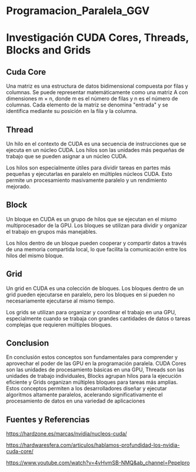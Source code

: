 # Programacion_Paralela_GGV



 # Investigación CUDA Cores, Threads, Blocks and Grids
## Cuda Core
Una matriz es una estructura de datos bidimensional compuesta por filas y columnas. Se puede representar matemáticamente como una matriz A con dimensiones m × n, donde m es el número de filas y n es el número de columnas. Cada elemento de la matriz se denomina "entrada" y se identifica mediante su posición en la fila y la columna.

## Thread
Un hilo en el contexto de CUDA es una secuencia de instrucciones que se ejecuta en un núcleo CUDA. Los hilos son las unidades más pequeñas de trabajo que se pueden asignar a un núcleo CUDA.

Los hilos son especialmente útiles para dividir tareas en partes más pequeñas y ejecutarlas en paralelo en múltiples núcleos CUDA. Esto permite un procesamiento masivamente paralelo y un rendimiento mejorado.


## Block
Un bloque en CUDA es un grupo de hilos que se ejecutan en el mismo multiprocesador de la GPU. Los bloques se utilizan para dividir y organizar el trabajo en grupos más manejables.

Los hilos dentro de un bloque pueden cooperar y compartir datos a través de una memoria compartida local, lo que facilita la comunicación entre los hilos del mismo bloque.


## Grid
Un grid en CUDA es una colección de bloques. Los bloques dentro de un grid pueden ejecutarse en paralelo, pero los bloques en sí pueden no necesariamente ejecutarse al mismo tiempo.

Los grids se utilizan para organizar y coordinar el trabajo en una GPU, especialmente cuando se trabaja con grandes cantidades de datos o tareas complejas que requieren múltiples bloques.



## Conclusion
En conclusión estos conceptos son fundamentales para comprender y aprovechar el poder de las GPU en la programación paralela. CUDA Cores son las unidades de procesamiento básicas en una GPU, Threads son las unidades de trabajo individuales, Blocks agrupan hilos para la ejecución eficiente y Grids organizan múltiples bloques para tareas más amplias. Estos conceptos permiten a los desarrolladores diseñar y ejecutar algoritmos altamente paralelos, acelerando significativamente el procesamiento de datos en una variedad de aplicaciones

## Fuentes y Referencias

https://hardzone.es/marcas/nvidia/nucleos-cuda/

https://hardwaresfera.com/articulos/hablamos-profundidad-los-nvidia-cuda-core/

https://www.youtube.com/watch?v=4vHvmSB-NMQ&ab_channel=Pepelpro




